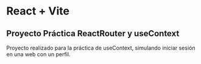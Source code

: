 # React + Vite

## Proyecto Práctica ReactRouter y useContext
Proyecto realizado para la práctica de useContext, simulando iniciar sesión en una web con un perfil.


